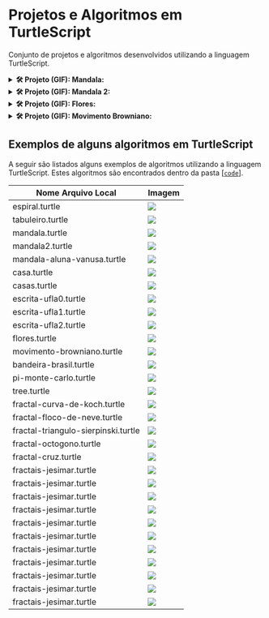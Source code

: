 # Projetos e Algoritmos em TurtleScript

Conjunto de projetos e algoritmos desenvolvidos utilizando a linguagem TurtleScript.

<details>
  <summary><b>🛠️ Projeto (GIF): Mandala:</b></summary>
  <br/>
  <p align="center">
    <img src="https://raw.githubusercontent.com/jesimar/projetos-turtlescript/main/view/images/mandala.gif">
  </p>
</details>

<details>
  <summary><b>🛠️ Projeto (GIF): Mandala 2:</b></summary>
  <br/>
  <p align="center">
    <img src="https://raw.githubusercontent.com/jesimar/projetos-turtlescript/main/view/images/mandala2.gif">
  </p>
</details>

<details>
  <summary><b>🛠️ Projeto (GIF): Flores:</b></summary>
  <br/>
  <p align="center">
    <img src="https://raw.githubusercontent.com/jesimar/projetos-turtlescript/main/view/images/flores.gif">
  </p>
</details>

<details>
  <summary><b>🛠️ Projeto (GIF): Movimento Browniano:</b></summary>
  <br/>
  <p align="center">
    <img src="https://raw.githubusercontent.com/jesimar/projetos-turtlescript/main/view/images/movimento-browniano.gif">
  </p>
</details>

## Exemplos de alguns algoritmos em TurtleScript

A seguir são listados alguns exemplos de algoritmos utilizando a linguagem TurtleScript. Estes algoritmos são encontrados dentro da pasta [[`code`](./code/)].

| Nome Arquivo Local                        | Imagem                                              |
|-------------------------------------------|-----------------------------------------------------|
| espiral.turtle                            | ![](./view/images/espiral.svg)                      |
| tabuleiro.turtle                          | ![](./view/images/tabuleiro.svg)                    |
| mandala.turtle                            | ![](./view/images/mandala.svg)                      |
| mandala2.turtle                           | ![](./view/images/mandala2.svg)                     |
| mandala-aluna-vanusa.turtle               | ![](./view/images/mandala-aluna-vanusa.svg)         |
| casa.turtle                               | ![](./view/images/casa.svg)                         |
| casas.turtle                              | ![](./view/images/casas.svg)                        |
| escrita-ufla0.turtle                      | ![](./view/images/escrita-ufla0.svg)                |
| escrita-ufla1.turtle                      | ![](./view/images/escrita-ufla1.svg)                |
| escrita-ufla2.turtle                      | ![](./view/images/escrita-ufla2.svg)                |
| flores.turtle                             | ![](./view/images/flores.svg)                       |
| movimento-browniano.turtle                | ![](./view/images/movimento-browniano.svg)          |
| bandeira-brasil.turtle                    | ![](./view/images/bandeira-brasil.svg)              |
| pi-monte-carlo.turtle                     | ![](./view/images/pi-10000.png)                     |
| tree.turtle                               | ![](./view/images/tree.png)                         |
| fractal-curva-de-koch.turtle              | ![](./view/images/fractal-curva-de-koch.svg)        |
| fractal-floco-de-neve.turtle              | ![](./view/images/fractal-floco-de-neve4.svg)       |
| fractal-triangulo-sierpinski.turtle       | ![](./view/images/fractal-triangulo-sierpinski.svg) |
| fractal-octogono.turtle                   | ![](./view/images/fractal-octogono.svg)             |
| fractal-cruz.turtle                       | ![](./view/images/fractal-cruz.svg)                 |
| fractais-jesimar.turtle                   | ![](./view/images/variantes/variante-sierpinski.svg)   |
| fractais-jesimar.turtle                   | ![](./view/images/variantes/variante-sierpinski2.svg)  |
| fractais-jesimar.turtle                   | ![](./view/images/variantes/variante-sierpinski3.svg)  |
| fractais-jesimar.turtle                   | ![](./view/images/variantes/variante-sierpinski4.svg)  |
| fractais-jesimar.turtle                   | ![](./view/images/variantes/variante-sierpinski5.svg)  |
| fractais-jesimar.turtle                   | ![](./view/images/variantes/quadrado-sierpinski.svg)   |
| fractais-jesimar.turtle                   | ![](./view/images/variantes/pentagono-sierpinski.svg)  |
| fractais-jesimar.turtle                   | ![](./view/images/variantes/hexagono-sierpinski.svg)   |
| fractais-jesimar.turtle                   | ![](./view/images/variantes/octogono-sierpinski.svg)   |
| fractais-jesimar.turtle                   | ![](./view/images/variantes/decagono-sierpinski.svg)   |
| fractais-jesimar.turtle                   | ![](./view/images/variantes/dodecagono-sierpinski.svg) |
